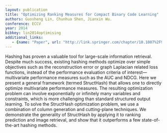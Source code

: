 ```yaml
---
layout: publication
title: "Optimizing Ranking Measures for Compact Binary Code Learning"
authors: Guosheng Lin, Chunhua Shen, Jianxin Wu.
conference: ECCV
year: 2014
bibkey: lin2014optimising
additional_links:
   - {name: "Paper", url: "http://link.springer.com/chapter/10.1007%2F978-3-319-10578-9_40"}
---
```

Hashing has proven a valuable tool for large-scale information retrieval. Despite much success, existing hashing methods optimize over simple objectives such as the reconstruction error or graph Laplacian related loss functions, instead of the performance evaluation criteria of interest—multivariate performance measures such as the AUC and NDCG. Here we present a general framework (termed StructHash) that allows one to directly optimize multivariate performance measures.
The resulting optimization problem can involve exponentially or infinitely many variables and constraints, which is more challenging than standard structured output learning. To solve the StructHash optimization problem, we use a combination of column generation and cutting-plane techniques. We demonstrate the generality of StructHash by applying it to ranking prediction and image retrieval, and show that it outperforms a few state-of-the-art hashing methods.
